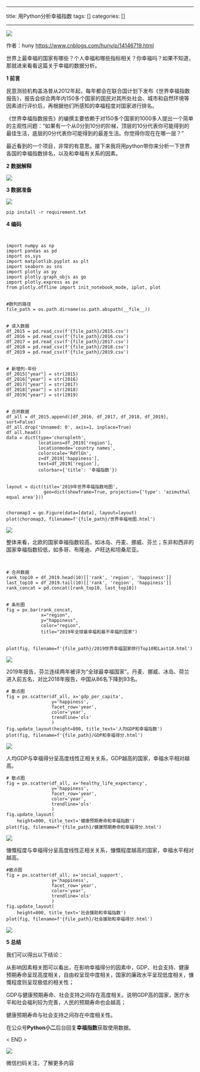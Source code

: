 
--- 
title:  用Python分析幸福指数 
tags: []
categories: [] 

---
<img src="https://imgconvert.csdnimg.cn/aHR0cHM6Ly9tbWJpei5xcGljLmNuL21tYml6X3BuZy9QdlA2cWpVcHZJcTIyWFdpY3diaDlXTGtsazJYNTF6dkdEWTN4UmtpY0NzT2huSlQ5V2xDejFvbnZ2c2RXd0JRb0IwaWNaZkNRaDl5SVJvaWM0MUlYd05XRVEvNjQw?x-oss-process=image/format,png">

>  
  作者：huny 
  https://www.cnblogs.com/huny/p/14146719.html 
 

世界上最幸福的国家有哪些？个人幸福和哪些指标相关？你幸福吗？如果不知道，那就进来看看这篇关于幸福的数据分析。

**1 前言**

民意测验机构盖洛普从2012年起，每年都会在联合国计划下发布《世界幸福指数报告》，报告会综合两年内150多个国家的国民对其所处社会、城市和自然环境等因素进行评价后，再根据他们所感知的幸福程度对国家进行排名。

《世界幸福指数报告》的编撰主要依赖于对150多个国家的1000多人提出一个简单的主观性问题：“如果有一个从0分到10分的阶梯，顶层的10分代表你可能得到的最佳生活，底层的0分代表你可能得到的最差生活。你觉得你现在在哪一层？”

最近看到的一个项目，非常的有意思。接下来我将用python带你来分析一下世界各国的幸福指数排名，以及和幸福有关系的因素。

**2 数据解释**

<img src="https://imgconvert.csdnimg.cn/aHR0cHM6Ly9tbWJpei5xcGljLmNuL21tYml6X3BuZy9maHVqem9RZTdUcVVwdnlFRUhwdW45U25pY2tlNjM0NE1JSjBpYUZ1WGFOSDA1MXVKdzRuU1dFdDU5RXBmakVWdHFhT0FPMWliUE1RUXRvR0p3elpmcTQ2dy82NDA?x-oss-process=image/format,png">

**3 数据准备**

<img src="https://imgconvert.csdnimg.cn/aHR0cHM6Ly9tbWJpei5xcGljLmNuL21tYml6X3BuZy9maHVqem9RZTdUcVVwdnlFRUhwdW45U25pY2tlNjM0NE12anI3TmVtOEpseklaOWliSTVCOWJDRlZocnV1ZnJxQmljSjFsVnd6d2dQemliS0xOSzd6VEhWM3cvNjQw?x-oss-process=image/format,png">

```
pip install -r requirement.txt 

```

**4 编码**

```


import numpy as np
import pandas as pd
import os,sys
import matplotlib.pyplot as plt
import seaborn as sns
import plotly as py
import plotly.graph_objs as go
import plotly.express as px
from plotly.offline import init_notebook_mode, iplot, plot


#数列的路径
file_path = os.path.dirname(os.path.abspath(__file__))


# 读入数据
df_2015 = pd.read_csv(f'{file_path}/2015.csv')
df_2016 = pd.read_csv(f'{file_path}/2016.csv')
df_2017 = pd.read_csv(f'{file_path}/2017.csv')
df_2018 = pd.read_csv(f'{file_path}/2018.csv')
df_2019 = pd.read_csv(f'{file_path}/2019.csv')


# 新增列-年份
df_2015["year"] = str(2015)
df_2016["year"] = str(2016)
df_2017["year"] = str(2017)
df_2018["year"] = str(2018)
df_2019["year"] = str(2019)


# 合并数据
df_all = df_2015.append([df_2016, df_2017, df_2018, df_2019], sort=False)
df_all.drop('Unnamed: 0', axis=1, inplace=True)
df_all.head()
data = dict(type='choropleth',
            locations=df_2019['region'],
            locationmode='country names',
            colorscale='RdYlGn',
            z=df_2019['happiness'],
            text=df_2019['region'],
            colorbar={'title': '幸福指数'}) 


layout = dict(title='2019年世界幸福指数地图',
              geo=dict(showframe=True, projection={'type': 'azimuthal equal area'}))


choromap3 = go.Figure(data=[data], layout=layout)
plot(choromap3, filename=f'{file_path}/世界幸福地图.html')

```

<img src="https://imgconvert.csdnimg.cn/aHR0cHM6Ly9tbWJpei5xcGljLmNuL21tYml6X3BuZy9maHVqem9RZTdUcVVwdnlFRUhwdW45U25pY2tlNjM0NE1vbVNyQXB0NlN4VFJUOWliVkprbm1PcVlJS3NpY2tIZlBhdE1DT295MGliRXExbmtlVWliYUt5cHp3LzY0MA?x-oss-process=image/format,png">

整体来看，北欧的国家幸福指数较高，如冰岛、丹麦、挪威、芬兰；东非和西非的国家幸福指数较低，如多哥、布隆迪、卢旺达和坦桑尼亚。

```


# 合并数据
rank_top10 = df_2019.head(10)[['rank', 'region', 'happiness']]
last_top10 = df_2019.tail(10)[['rank', 'region', 'happiness']]
rank_concat = pd.concat([rank_top10, last_top10])


# 条形图
fig = px.bar(rank_concat,
             x="region",
             y="happiness",
             color="region", 
             title="2019年全球最幸福和最不幸福的国家")


plot(fig, filename=f'{file_path}/2019世界幸福国家排行Top10和Last10.html')

```

<img src="https://imgconvert.csdnimg.cn/aHR0cHM6Ly9tbWJpei5xcGljLmNuL21tYml6X3BuZy9maHVqem9RZTdUcVVwdnlFRUhwdW45U25pY2tlNjM0NE00OFJ5WjlQS2VQM1NnSkxKRHBMdHdGR0hXbDExWW9rOHk0N3ZzTzNKbHJORFNNRUxFTmhEancvNjQw?x-oss-process=image/format,png">

2019年报告，芬兰连续两年被评为“全球最幸福国家”。丹麦、挪威、冰岛、荷兰进入前五名，对比2018年报告，中国从86名下降到93名。

```
# 散点图
fig = px.scatter(df_all, x='gdp_per_capita',
                 y='happiness',
                 facet_row='year',
                 color='year',
                 trendline='ols'
                 ) 
fig.update_layout(height=800, title_text='人均GDP和幸福指数')
plot(fig, filename=f'{file_path}/GDP和幸福得分.html')

```

<img src="https://imgconvert.csdnimg.cn/aHR0cHM6Ly9tbWJpei5xcGljLmNuL21tYml6X3BuZy9maHVqem9RZTdUcVVwdnlFRUhwdW45U25pY2tlNjM0NE1jV0hqbDZSb1NaSmU5TElCVVdpYnkyQjRNWkJpYnBqQVROQ1hLVW1VMnZER1dlRTVrSUFmSDFLdy82NDA?x-oss-process=image/format,png">

人均GDP与幸福得分呈高度线性正相关关系，GDP越高的国家，幸福水平相对越高。

```
# 散点图
fig = px.scatter(df_all, x='healthy_life_expectancy',
                 y='happiness',
                 facet_row='year',
                 color='year',
                 trendline='ols'
                 ) 
fig.update_layout(
    height=800, title_text='健康预期寿命和幸福指数')
plot(fig, filename=f'{file_path}/健康预期寿命和幸福得分.html')

```

<img src="https://imgconvert.csdnimg.cn/aHR0cHM6Ly9tbWJpei5xcGljLmNuL21tYml6X3BuZy9maHVqem9RZTdUcVVwdnlFRUhwdW45U25pY2tlNjM0NE1URmNsOWh0S1dJejBxMnpxTGVSV05UVENtMUFUZWtIWXZ2M2dyWXJMOEtiWndVbGpOVGhtdWcvNjQw?x-oss-process=image/format,png">

慷慨程度与幸福得分呈高度线性正相关关系，慷慨程度越高的国家，幸福水平相对越高。

```
#散点图 
fig = px.scatter(df_all, x='social_support',
                 y='happiness',
                 facet_row='year',
                 color='year',
                 trendline='ols'
                 )
fig.update_layout(
    height=800, title_text='社会援助和幸福指数')
plot(fig, filename=f'{file_path}/社会援助和幸福得分.html')

```

<img src="https://imgconvert.csdnimg.cn/aHR0cHM6Ly9tbWJpei5xcGljLmNuL21tYml6X3BuZy9maHVqem9RZTdUcVVwdnlFRUhwdW45U25pY2tlNjM0NE1haGFPaWJGU1V1T1N6VmxScXo3QzNzYU9KNWo2aGlhZXgyZzhUQ2tQakMzTndPcTNMTHJpY3BRcncvNjQw?x-oss-process=image/format,png">

**5 总结**

我们可以得出以下结论：

从影响因素相关图可以看出，在影响幸福得分的因素中，GDP、社会支持、健康预期寿命呈现高度相关，自由权呈现中度相关，国家的廉政水平呈现低度相关，慷慨程度则呈现极低的相关性；

GDP与健康预期寿命、社会支持之间存在高度相关。说明GDP高的国家，医疗水平和社会福利较为完善，人民的预期寿命也会越高；

健康预期寿命与社会支持之间存在中度相关性。

在公众号**Python小二**后台回复**幸福指数**获取使用数据。

&lt; END &gt;

<img src="https://imgconvert.csdnimg.cn/aHR0cHM6Ly9tbWJpei5xcGljLmNuL21tYml6X2dpZi9QdlA2cWpVcHZJcFh1ZmlibEhVcndWT0loNFg4WWhwYXBpYU1rQk9sSE16b0ZRQm1Qd3dUWEREOG1Dd3pQWEdydUxRbEVBR1VTT3c4aWNQV0FydnRRaWFMTVEvNjQw?x-oss-process=image/format,png">

微信扫码关注，了解更多内容
